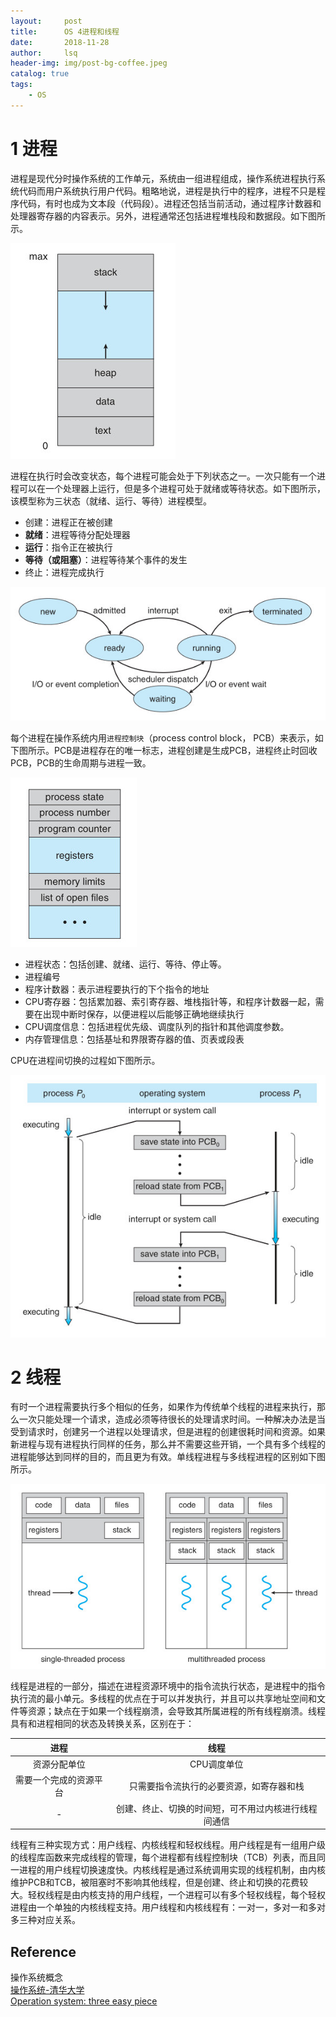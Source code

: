 ```yaml
---
layout:     post
title:      OS 4进程和线程        
date:       2018-11-28   
author:     lsq    
header-img: img/post-bg-coffee.jpeg
catalog: true
tags:
    - OS
---
```


# 1 进程
进程是现代分时操作系统的工作单元，系统由一组进程组成，操作系统进程执行系统代码而用户系统执行用户代码。粗略地说，进程是执行中的程序，进程不只是程序代码，有时也成为文本段（代码段）。进程还包括当前活动，通过程序计数器和处理器寄存器的内容表示。另外，进程通常还包括进程堆栈段和数据段。如下图所示。

![](https://raw.githubusercontent.com/liferlisiqi/liferlisiqi.github.io/master/img/2018-11-28-os13.jpg)

进程在执行时会改变状态，每个进程可能会处于下列状态之一。一次只能有一个进程可以在一个处理器上运行，但是多个进程可处于就绪或等待状态。如下图所示，该模型称为三状态（就绪、运行、等待）进程模型。

- 创建：进程正在被创建
- **就绪**：进程等待分配处理器
- **运行**：指令正在被执行
- **等待（或阻塞）**：进程等待某个事件的发生
- 终止：进程完成执行

![](https://raw.githubusercontent.com/liferlisiqi/liferlisiqi.github.io/master/img/2018-11-28-os14.jpg)

每个进程在操作系统内用`进程控制块`（process control block， PCB）来表示，如下图所示。PCB是进程存在的唯一标志，进程创建是生成PCB，进程终止时回收PCB，PCB的生命周期与进程一致。

![](https://raw.githubusercontent.com/liferlisiqi/liferlisiqi.github.io/master/img/2018-11-28-os15.jpg)

- 进程状态：包括创建、就绪、运行、等待、停止等。
- 进程编号
- 程序计数器：表示进程要执行的下个指令的地址
- CPU寄存器：包括累加器、索引寄存器、堆栈指针等，和程序计数器一起，需要在出现中断时保存，以便进程以后能够正确地继续执行
- CPU调度信息：包括进程优先级、调度队列的指针和其他调度参数。
- 内存管理信息：包括基址和界限寄存器的值、页表或段表

CPU在进程间切换的过程如下图所示。

![](https://raw.githubusercontent.com/liferlisiqi/liferlisiqi.github.io/master/img/2018-11-28-os16.jpg)

# 2 线程
有时一个进程需要执行多个相似的任务，如果作为传统单个线程的进程来执行，那么一次只能处理一个请求，造成必须等待很长的处理请求时间。一种解决办法是当受到请求时，创建另一个进程以处理请求，但是进程的创建很耗时间和资源。如果新进程与现有进程执行同样的任务，那么并不需要这些开销，一个具有多个线程的进程能够达到同样的目的，而且更为有效。单线程进程与多线程进程的区别如下图所示。

![](https://raw.githubusercontent.com/liferlisiqi/liferlisiqi.github.io/master/img/2018-11-28-os17.jpg)

线程是进程的一部分，描述在进程资源环境中的指令流执行状态，是进程中的指令执行流的最小单元。多线程的优点在于可以并发执行，并且可以共享地址空间和文件等资源；缺点在于如果一个线程崩溃，会导致其所属进程的所有线程崩溃。线程具有和进程相同的状态及转换关系，区别在于：

  
| 进程 | 线程 |
| :------: | :------: |
| 资源分配单位 | CPU调度单位 | 
| 需要一个完成的资源平台 | 只需要指令流执行的必要资源，如寄存器和栈 |  
| - | 创建、终止、切换的时间短，可不用过内核进行线程间通信 | 

线程有三种实现方式：用户线程、内核线程和轻权线程。用户线程是有一组用户级的线程库函数来完成线程的管理，每个进程都有线程控制块（TCB）列表，而且同一进程的用户线程切换速度快。内核线程是通过系统调用实现的线程机制，由内核维护PCB和TCB，被阻塞时不影响其他线程，但是创建、终止和切换的花费较大。轻权线程是由内核支持的用户线程，一个进程可以有多个轻权线程，每个轻权进程由一个单独的内核线程支持。用户线程和内核线程有：一对一，多对一和多对多三种对应关系。


## Reference
操作系统概念    
[操作系统-清华大学](http://os.cs.tsinghua.edu.cn/oscourse/OS2017spring)  
[Operation system: three easy piece](http://pages.cs.wisc.edu/~remzi/OSTEP/) 
